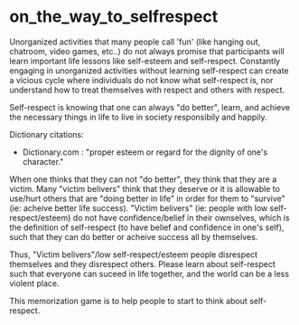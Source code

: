 # on_the_way_to_selfrespect

Unorganized activities that many people call 'fun' (like hanging out, chatroom, video games, etc..) do not always promise that participants will learn important life lessons like self-esteem and self-respect. Constantly engaging in unorganized activities without learning self-respect can create a vicious cycle where individuals do not know what self-respect is, nor understand how to treat themselves with respect and others with respect.

Self-respect is knowing that one can always "do better", learn, and achieve the necessary things in life to live in society responsibily and happily. 

Dictionary citations: 
  - Dictionary.com : "proper esteem or regard for the dignity of one's character."
  
When one thinks that they can not "do better", they think that they are a victim. Many "victim belivers" think that they deserve or it is allowable to use/hurt others that are "doing better in life" in order for them to "survive" (ie: acheive better life success). "Victim belivers" (ie: people with low self-respect/esteem) do not have confidence/belief in their ownselves, which is the definition of self-respect (to have belief and confidence in one's self), such that they can do better or acheive success all by themselves. 

Thus, "Victim belivers"/low self-respect/esteem people disrespect themselves and they disrespect others. Please learn about self-respect such that everyone can suceed in life together, and the world can be a less violent place.

This memorization game is to help people to start to think about self-respect.
